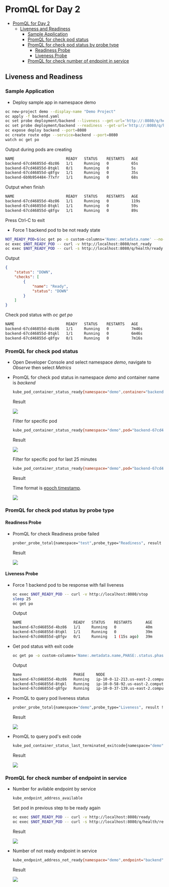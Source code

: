 # PromQL for Day 2

- [PromQL for Day 2](#promql-for-day-2)
  - [Liveness and Readiness](#liveness-and-readiness)
    - [Sample Application](#sample-application)
    - [PromQL for check pod status](#promql-for-check-pod-status)
    - [PromQL for check pod status by probe type](#promql-for-check-pod-status-by-probe-type)
      - [Readiness Probe](#readiness-probe)
      - [Liveness Probe](#liveness-probe)
    - [PromQL for check number of endpoint in service](#promql-for-check-number-of-endpoint-in-service)

## Liveness and Readiness

### Sample Application
- Deploy sample app in namespace demo
```bash
oc new-project demo --display-name "Demo Project"
oc apply -f backend.yaml 
oc set probe deployment/backend --liveness --get-url='http://:8080/q/health/live' --failure-threshold=3 --initial-delay-seconds=20 --period-seconds=5 
oc set probe deployment/backend --readiness --get-url='http://:8080/q/health/ready' --failure-threshold=1 --initial-delay-seconds=25 --period-seconds=5 
oc expose deploy backend --port=8080
oc create route edge --service=backend --port=8080
watch oc get po 
```
Output during pods are creating

```bash
NAME                       READY   STATUS    RESTARTS   AGE
backend-67cd46855d-4bz86   1/1     Running   0          65s
backend-67cd46855d-8tqkl   0/1     Running   0          5s
backend-67cd46855d-q8fgv   1/1     Running   0          35s
backend-6b9b954484-77xfr   1/1     Running   0          68s
```

Output when finish

```bash
NAME                       READY   STATUS    RESTARTS   AGE
backend-67cd46855d-4bz86   1/1     Running   0          119s
backend-67cd46855d-8tqkl   1/1     Running   0          59s
backend-67cd46855d-q8fgv   1/1     Running   0          89s
```

Press Ctrl-C to exit

- Force 1 backend pod to be not ready state

```bash
NOT_READY_POD=$(oc get po -o custom-columns='Name:.metadata.name' --no-headers=true | sort -r | head -n 1)
oc exec $NOT_READY_POD -- curl -v http://localhost:8080/not_ready
oc exec $NOT_READY_POD -- curl -s http://localhost:8080/q/health/ready
```
Output

```json
{
    "status": "DOWN",
    "checks": [
        {
            "name": "Ready",
            "status": "DOWN"
        }
    ]
}
```

Check pod status with *oc get po*

```bash
NAME                       READY   STATUS    RESTARTS   AGE
backend-67cd46855d-4bz86   1/1     Running   0          7m46s
backend-67cd46855d-8tqkl   1/1     Running   0          6m46s
backend-67cd46855d-q8fgv   0/1     Running   0          7m16s
```

### PromQL for check pod status

- Open Developer Console and select namespace *demo*, navigate to *Observe* then select *Metrics*
- PromQL for check pod status in namespace *demo* and container name is *backend*
  
  ```bash
  kube_pod_container_status_ready{namespace="demo",container="backend"}
  ```

  Result

  ![](images/promql_pod_container_ready.png)

  Filter for specific pod

  ```bash
  kube_pod_container_status_ready{namespace="demo",pod="backend-67cd46855d-q8fgv"}
  ```

  Result

  ![](images/promql_pod_container_ready_specific_pod.png)

  
  Filter for specific pod for last 25 minutes

  ```bash
  kube_pod_container_status_ready{namespace="demo",pod="backend-67cd46855d-q8fgv"}[25m]
  ```
 
  Result

  Time format is [epoch timestamp](https://www.epochconverter.com/). 
 
  ![](images/promql_pod_container_ready_specific_pod_with_time.png)
  


### PromQL for check pod status by probe type
#### Readiness Probe
- PromQL for check Readiness probe failed

  ```bash
  prober_probe_total{namespace="test",probe_type="Readiness", result != "successful"}
  ```

  Result

  ![](images/promql_pod_container_by_probe_type_readiness.png)

#### Liveness Probe
- Force 1 backend pod to be response with fail liveness

  ```bash
  oc exec $NOT_READY_POD -- curl -v http://localhost:8080/stop
  sleep 25
  oc get po
  ```

  Output

  ```bash
  NAME                       READY   STATUS    RESTARTS      AGE
  backend-67cd46855d-4bz86   1/1     Running   0             40m
  backend-67cd46855d-8tqkl   1/1     Running   0             39m
  backend-67cd46855d-q8fgv   0/1     Running   1 (15s ago)   39m
  ``` 
- Get pod status with exit code
  
  ```bash
  oc get po -o custom-columns='Name:.metadata.name,PHASE:.status.phase,NODE:.spec.nodeName,exitCode:.status.containerStatuses[0].lastState.terminated.exitCode,startedAt:.status.containerStatuses[0].lastState.terminated.startedAt,finishedAt:.status.containerStatuses[0].lastState.terminated.finishedAt'
  ```

  Output

  ```bash
  Name                       PHASE     NODE                                        exitCode   startedAt              finishedAt
  backend-67cd46855d-4bz86   Running   ip-10-0-12-213.us-east-2.compute.internal   <none>     <none>                 <none>
  backend-67cd46855d-8tqkl   Running   ip-10-0-58-92.us-east-2.compute.internal    <none>     <none>                 <none>
  backend-67cd46855d-q8fgv   Running   ip-10-0-37-139.us-east-2.compute.internal   143        2025-02-20T01:47:31Z   2025-02-20T02:26:51Z
  ```

- PromQL to query pod liveness status
  
  ```bash
  prober_probe_total{namespace="demo",probe_type="Liveness", result != "successful"}
  ```

  Result

  ![](images/promql_pod_container_liveness.png)

- PromQL to query pod's exit code

  ```bash
  kube_pod_container_status_last_terminated_exitcode{namespace="demo"}
  ``` 

  Result

  ![](images/promql_pod_by_exit_code.png)

### PromQL for check number of endpoint in service
- Number for avilable endpoint by service
  
  ```bash
  kube_endpoint_address_available
  ```

  Set pod in previous step to be ready again

  ```bash
  oc exec $NOT_READY_POD -- curl -v http://localhost:8080/ready
  oc exec $NOT_READY_POD -- curl -s http://localhost:8080/q/health/ready
  ```

  Result

  ![](images/endpoint_avilable.png)

- Number of not ready endpoint in service

  ```bash
  kube_endpoint_address_not_ready{namespace="demo",endpoint="backend"}
  ```  

  Result
  
  ![](images/endpoint_not_ready.png)
<!-- - PromQL for check Livenss probe failed

```
kube_pod_container_status_ready{pod="backend-6bdc895897-59qk7",namespace="test"}
prober_probe_total{namespace="test",probe_type="Liveness", result != "successful"}
kube_pod_container_status_last_terminated_exitcode{namespace="test",exit_code="143"}
```

- PromQL query pod exit code

```
kube_pod_container_status_last_terminated_exitcode{namespace="test",exit_code="143"}
```
- PromQL query error pod and OOMKilled

```
kube_pod_container_status_last_terminated_reason{namespace="test",reason="Error"}
kube_pod_container_status_last_terminated_reason{namespace="test",reason="OOMKilled"}
kube_pod_container_status_last_terminated_exitcode{namespace="test",exit_code="137"}
```
## Memory Leak -->


